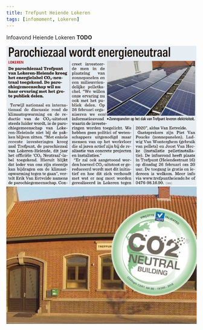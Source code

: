 ```yaml
---
title: Trefpunt Heiende Lokeren
tags: [infomoment, Lokeren]
---
```


Infoavond Heiende Lokeren **TODO**

![foto1](/assets/images/lokeren-heiende-01.png)
![foto2](/assets/images/lokeren-heiende-02.jpg)
